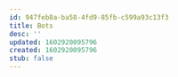 ```yaml
---
id: 947feb8a-ba58-4fd9-85fb-c599a93c13f3
title: Bots
desc: ''
updated: 1602920095796
created: 1602920095796
stub: false
---
```



